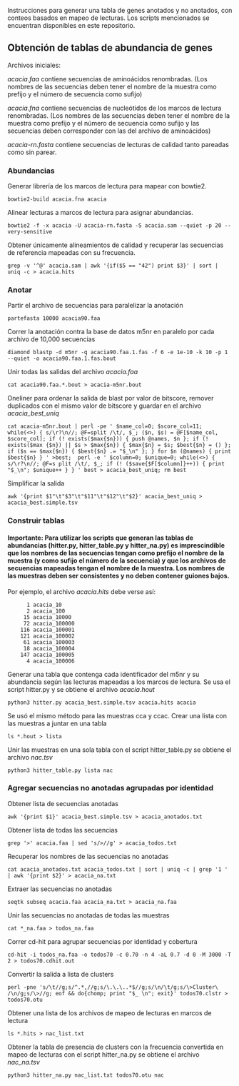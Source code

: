 Instrucciones para generar una tabla de genes anotados y no anotados, con conteos basados en mapeo de lecturas.
Los scripts mencionados se encuentran disponibles en este repositorio.

## Obtención de tablas de abundancia de genes

Archivos iniciales:

*acacia.faa* contiene secuencias de aminoácidos renombradas. 
(Los nombres de las secuencias deben tener el nombre de la muestra como prefijo y el número de secuencia como sufijo)

*acacia.fna* contiene secuencias de nucleótidos de los marcos de lectura renombradas.
(Los nombres de las secuencias deben tener el nombre de la muestra como prefijo y el número de secuencia como sufijo y las secuencias deben corresponder con las del archivo de aminoácidos)

*acacia-rn.fasta* contiene secuencias de lecturas de calidad tanto pareadas como sin parear.

### Abundancias
Generar librería de los marcos de lectura para mapear con bowtie2.

`bowtie2-build acacia.fna acacia`

Alinear lecturas a marcos de lectura para asignar abundancias.

`bowtie2 -f -x acacia -U acacia-rn.fasta -S acacia.sam --quiet -p 20 --very-sensitive`

Obtener únicamente alineamientos de calidad y recuperar las secuencias de referencia mapeadas con su frecuencia.

`grep -v '^@' acacia.sam | awk '{if($5 == "42") print $3}' | sort | uniq -c > acacia.hits`

### Anotar

Partir el archivo de secuencias para paralelizar la anotación

`partefasta 10000 acacia90.faa`

Correr la anotación contra la base de datos m5nr en paralelo por cada archivo de 10,000 secuencias

`diamond blastp -d m5nr -q acacia90.faa.1.fas -f 6 -e 1e-10 -k 10 -p 1 --quiet -o acacia90.faa.1.fas.bout`

Unir todas las salidas del archivo *acacia.faa*

`cat acacia90.faa.*.bout > acacia-m5nr.bout`

Oneliner para ordenar la salida de blast por valor de bitscore, remover duplicados con el mismo valor de bitscore y guardar en el archivo *acacia_best_uniq*

`
cat acacia-m5nr.bout | perl -pe ' $name_col=0; $score_col=11; while(<>) { s/\r?\n//; @F=split /\t/, $_; ($n, $s) = @F[$name_col, $score_col]; if (! exists($max{$n})) { push @names, $n }; if (! exists($max
{$n}) || $s > $max{$n}) { $max{$n} = $s; $best{$n} = () }; if ($s == $max{$n}) { $best{$n} .= "$_\n" }; } for $n (@names) { print $best{$n} } ' >best;  perl -e ' $column=0; $unique=0; while(<>) { s/\r?\n//; @F=s
plit /\t/, $_; if (! ($save{$F[$column]}++)) { print "$_\n"; $unique++ } } ' best > acacia_best_uniq; rm best
`

Simplificar la salida

`awk '{print $1"\t"$3"\t"$11"\t"$12"\t"$2}' acacia_best_uniq > acacia_best.simple.tsv`

### Construir tablas

#### Importante: Para utilizar los scripts que generan las tablas de abundancias (hitter.py, hitter_table.py y hitter_na.py) es imprescindible que los nombres de las secuencias tengan como prefijo el nombre de la muestra (y como sufijo el número de la secuencia) y que los archivos de secuencias mapeadas tengan el nombre de la muestra. Los nombres de las muestras deben ser consistentes  y no deben contener guiones bajos.

Por ejemplo, el archivo *acacia.hits* debe verse así:

```
      1 acacia_10
      2 acacia_100
     15 acacia_10000
     72 acacia_100000
    116 acacia_100001
    121 acacia_100002
     61 acacia_100003
     18 acacia_100004
    147 acacia_100005
      4 acacia_100006 
```


Generar una tabla que contenga cada identificador del m5nr y su abundancia según las lecturas mapeadas a los marcos de lectura. Se usa el script hitter.py y se obtiene el archivo *acacia.hout*

`python3 hitter.py acacia_best.simple.tsv acacia.hits acacia`

Se usó el mismo método para las muestras cca y ccac. Crear una lista con las muestras a juntar en una tabla

`ls *.hout > lista`

Unir las muestras en una sola tabla con el script hitter_table.py se obtiene el archivo *nac.tsv*

`python3 hitter_table.py lista nac`

### Agregar secuencias no anotadas agrupadas por identidad

Obtener lista de secuencias anotadas

`awk '{print $1}' acacia_best.simple.tsv > acacia_anotados.txt`

Obtener lista de todas las secuencias

`grep '>' acacia.faa | sed 's/>//g' > acacia_todos.txt`

Recuperar los nombres de las secuencias no anotadas

`cat acacia_anotados.txt acacia_todos.txt | sort | uniq -c | grep '1 ' | awk '{print $2}' > acacia_na.txt`

Extraer las secuencias no anotadas

`seqtk subseq acacia.faa acacia_na.txt > acacia_na.faa`

Unir las secuencias no anotadas de todas las muestras

`cat *_na.faa > todos_na.faa`

Correr cd-hit para agrupar secuencias por identidad y cobertura

`cd-hit -i todos_na.faa -o todos70 -c 0.70 -n 4 -aL 0.7 -d 0 -M 3000 -T 2 > todos70.cdhit.out`

Convertir la salida a lista de clusters

`perl -pne 's/\t//g;s/^.*,//g;s/\.\.\..*$//g;s/\n/\t/g;s/\>Cluster\ /\n/g;s/\>//g; eof && do{chomp; print "$_ \n"; exit}' todos70.clstr > todos70.otu`

Obtener una lista de los archivos de mapeo de lecturas en marcos de lectura

`ls *.hits > nac_list.txt`

Obtener la tabla de presencia de clusters con la frecuencia convertida en mapeo de lecturas con el script hitter_na.py se obtiene el archivo *nac_na.tsv*

`python3 hitter_na.py nac_list.txt todos70.otu nac`
